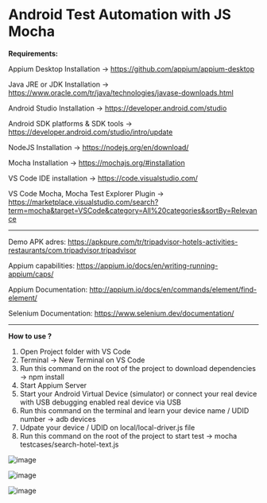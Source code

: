 # Android Test Automation with JS Mocha

**Requirements:**
  
  Appium Desktop Installation -> https://github.com/appium/appium-desktop
  
  Java JRE or JDK Installation -> https://www.oracle.com/tr/java/technologies/javase-downloads.html
  
  Android Studio Installation -> https://developer.android.com/studio
  
  Android SDK platforms & SDK tools -> https://developer.android.com/studio/intro/update
  
  NodeJS Installation -> https://nodejs.org/en/download/
  
  Mocha Installation -> https://mochajs.org/#installation
  
  VS Code IDE installation -> https://code.visualstudio.com/
  
  VS Code Mocha, Mocha Test Explorer Plugin ->  https://marketplace.visualstudio.com/search?term=mocha&target=VSCode&category=All%20categories&sortBy=Relevance
  
  ********


Demo APK adres: https://apkpure.com/tr/tripadvisor-hotels-activities-restaurants/com.tripadvisor.tripadvisor 

Appium capabilities: https://appium.io/docs/en/writing-running-appium/caps/ 

Appium Documentation: http://appium.io/docs/en/commands/element/find-element/ 

Selenium Documentation: https://www.selenium.dev/documentation/ 

********

**How to use ?**

1. Open Project folder with VS Code
2. Terminal -> New Terminal on VS Code
3. Run this command on the root of the project to download dependencies -> npm install
4. Start Appium Server
5. Start your Android Virtual Device (simulator) or connect your real device with USB debugging enabled real device via USB
6. Run this command on the terminal and learn your device name / UDID number -> adb devices
7. Udpate your device / UDID on local/local-driver.js file
8. Run this command on the root of the project to start test -> mocha testcases/search-hotel-text.js



![image](https://user-images.githubusercontent.com/89974862/132399256-3b5c7f97-d42c-478d-92d8-66341dd03be5.png)

![image](https://user-images.githubusercontent.com/89974862/132401255-c518c79e-227a-458e-a843-9ab531fd9771.png)

![image](https://user-images.githubusercontent.com/89974862/132401314-cbd91422-9851-40b4-b350-4f669795c353.png)


